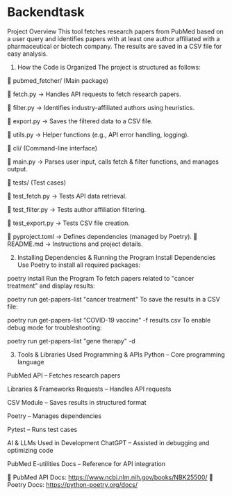 # Backendtask
Project Overview
This tool fetches research papers from PubMed based on a user query and identifies papers with at least one author affiliated with a pharmaceutical or biotech company. The results are saved in a CSV file for easy analysis.

 1. How the Code is Organized
The project is structured as follows:

📂 pubmed_fetcher/ (Main package)

📄 fetch.py → Handles API requests to fetch research papers.

📄 filter.py → Identifies industry-affiliated authors using heuristics.

📄 export.py → Saves the filtered data to a CSV file.

📄 utils.py → Helper functions (e.g., API error handling, logging).

📂 cli/ (Command-line interface)

📄 main.py → Parses user input, calls fetch & filter functions, and manages output.

📂 tests/ (Test cases)

📄 test_fetch.py → Tests API data retrieval.

📄 test_filter.py → Tests author affiliation filtering.

📄 test_export.py → Tests CSV file creation.

📄 pyproject.toml → Defines dependencies (managed by Poetry).
📄 README.md → Instructions and project details.


 2. Installing Dependencies & Running the Program
Install Dependencies
Use Poetry to install all required packages:


poetry install
Run the Program
To fetch papers related to "cancer treatment" and display results:


poetry run get-papers-list "cancer treatment"
To save the results in a CSV file:


poetry run get-papers-list "COVID-19 vaccine" -f results.csv
To enable debug mode for troubleshooting:


poetry run get-papers-list "gene therapy" -d

3. Tools & Libraries Used
Programming & APIs
Python – Core programming language

PubMed API – Fetches research papers

Libraries & Frameworks
Requests – Handles API requests

CSV Module – Saves results in structured format

Poetry – Manages dependencies

Pytest – Runs test cases

AI & LLMs Used in Development
ChatGPT – Assisted in debugging and optimizing code

PubMed E-utilities Docs – Reference for API integration

🔗 PubMed API Docs: https://www.ncbi.nlm.nih.gov/books/NBK25500/
🔗 Poetry Docs: https://python-poetry.org/docs/
